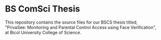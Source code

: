 # BS ComSci Thesis

This repository contains the source files for our BSCS thesis titled, "PrivaSee: Monitoring and Parental Control Access using Face Verification", at Bicol University College of Science.
